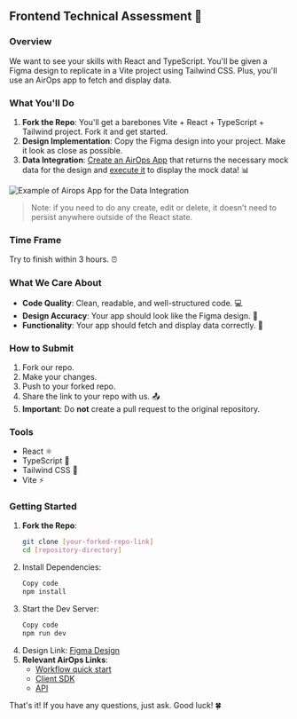 ## Frontend Technical Assessment 🚀

### Overview

We want to see your skills with React and TypeScript. You'll be given a Figma design to replicate in a Vite project using Tailwind CSS. Plus, you'll use an AirOps app to fetch and display data.

### What You'll Do
1. **Fork the Repo**: You'll get a barebones Vite + React + TypeScript + Tailwind project. Fork it and get started.
2. **Design Implementation**: Copy the Figma design into your project. Make it look as close as possible.
3. **Data Integration**: [Create an AirOps App](https://docs.airops.com/getting-started/readme/workflow-quick-start) that returns the necessary mock data for the design and [execute it](https://github.com/airopshq/airops-js) to display the mock data! 📊

![Example of Airops App for the Data Integration](https://github.com/airopshq/fe-technical-assessment/blob/82059230a77065e0a4a7d683af1b4f00cd842c93/public/airpos-app-run-once-example.png)

> Note: if you need to do any create, edit or delete, it doesn’t need to persist anywhere outside of the React state.

### Time Frame
Try to finish within 3 hours. ⏰

### What We Care About
- **Code Quality**: Clean, readable, and well-structured code. 💻
- **Design Accuracy**: Your app should look like the Figma design. 🎨
- **Functionality**: Your app should fetch and display data correctly. 🔄

### How to Submit
1. Fork our repo.
2. Make your changes.
3. Push to your forked repo.
4. Share the link to your repo with us. 📤
5. **Important**: Do **not** create a pull request to the original repository.

### Tools
- React ⚛️
- TypeScript 📝
- Tailwind CSS 🎨
- Vite ⚡

### Getting Started
1. **Fork the Repo**:
   ```bash
   git clone [your-forked-repo-link]
   cd [repository-directory]
2. Install Dependencies:
   ```bash
   Copy code
   npm install
   ```
3. Start the Dev Server:
   ```bash
   Copy code
   npm run dev
   ```
4. Design Link: [Figma Design](https://www.figma.com/design/Tar7tYkKqTuaFdGQFgGthy/Technical-Assessment?node-id=0-1&t=F0fzk15QtPDufiX4-1)
5. **Relevant AirOps Links**:
    - [Workflow quick start](https://docs.airops.com/getting-started/readme/workflow-quick-start)
    - [Client SDK](https://github.com/airopshq/airops-js)
    - [API](https://docs.airops.com/workflow-execution/api)

That's it! If you have any questions, just ask. Good luck! 🍀
